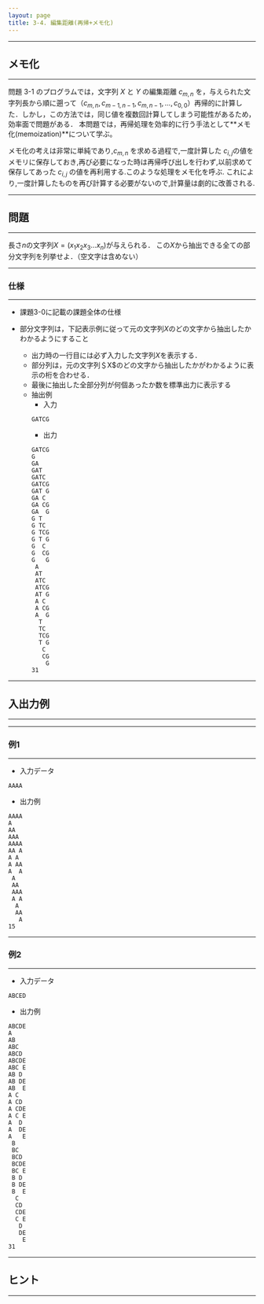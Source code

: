 ```yaml
---
layout: page
title: 3-4. 編集距離(再帰+メモ化)
---
```



---
## メモ化
---
問題 3-1 のプログラムでは，文字列 $X$ と $Y$ の編集距離 $c_{m,n}$ を，与えられた文字列長から順に遡って（$c_{m, n}, c_{m-1, n-1}, c_{m, n-1}, ..., c_{0,0}$）再帰的に計算した．しかし，この方法では，同じ値を複数回計算してしまう可能性があるため，効率面で問題がある．
本問題では，再帰処理を効率的に行う手法として**メモ化(memoization)**について学ぶ。

メモ化の考えは非常に単純であり,$c_{m,n}$ を求める過程で,一度計算した $c_{i,j}$の値をメモリに保存しておき,再び必要になった時は再帰呼び出しを行わず,以前求めて保存してあった $c_{i,j}$ の値を再利用する.このような処理をメモ化を呼ぶ.
これにより,一度計算したものを再び計算する必要がないので,計算量は劇的に改善される.



---
## 問題
---
長さ$n$の文字列$X=(x_1 x_2 x_3 \dots x_n)$が与えられる．
この$X$から抽出できる全ての部分文字列を列挙せよ．（空文字は含めない）

---
### 仕様
---
+ 課題3-0に記載の課題全体の仕様


+ 部分文字列は，下記表示例に従って元の文字列$X$のどの文字から抽出したかわかるようにすること
  + 出力時の一行目には必ず入力した文字列$X$を表示する．
  + 部分列は，元の文字列＄X$のどの文字から抽出したかがわかるように表示の桁を合わせる．
  + 最後に抽出した全部分列が何個あったか数を標準出力に表示する
  + 抽出例
    + 入力
    ```
    GATCG
    ```
    + 出力
    ```
    GATCG
    G    
    GA   
    GAT  
    GATC 
    GATCG
    GAT G
    GA C 
    GA CG
    GA  G
    G T  
    G TC 
    G TCG
    G T G
    G  C 
    G  CG
    G   G
     A   
     AT  
     ATC 
     ATCG
     AT G
     A C 
     A CG
     A  G
      T  
      TC 
      TCG
      T G
       C 
       CG
        G
    31
    ```


---
## 入出力例
---
---
### 例1
---

+ 入力データ
```
AAAA
```

+ 出力例
```
AAAA
A   
AA  
AAA 
AAAA
AA A
A A 
A AA
A  A
 A  
 AA 
 AAA
 A A
  A 
  AA
   A
15
```

---
### 例2
---

+ 入力データ
```
ABCED
```

+ 出力例
```
ABCDE
A    
AB   
ABC  
ABCD 
ABCDE
ABC E
AB D 
AB DE
AB  E
A C  
A CD 
A CDE
A C E
A  D 
A  DE
A   E
 B   
 BC  
 BCD 
 BCDE
 BC E
 B D 
 B DE
 B  E
  C  
  CD 
  CDE
  C E
   D 
   DE
    E
31
```


---
## ヒント
---
